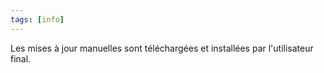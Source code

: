 ```yaml
---
tags: [info]
---
```


Les mises à jour manuelles sont téléchargées et installées par l'utilisateur final.